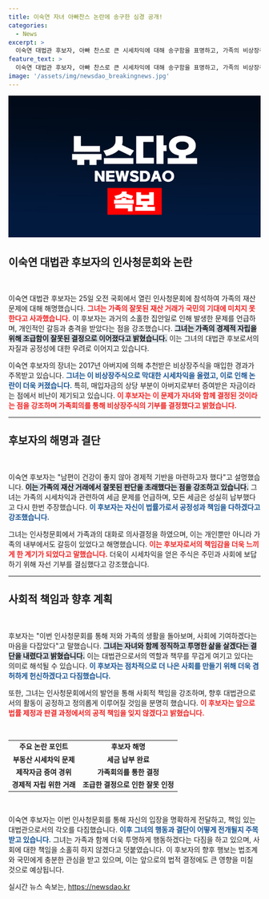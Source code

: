 ```yaml
---
title: 이숙연 자녀 아빠찬스 논란에 송구한 심경 공개!
categories:
  - News
excerpt: >
  이숙연 대법관 후보자, 아빠 찬스로 큰 시세차익에 대해 송구함을 표명하고, 가족의 비상장주식 기부 결정을 발표했습니다. 국회 인사청문회에서 가족의 거래 논란을 해명하며 사회적 책임을 강조했습니다.
feature_text: >
  이숙연 대법관 후보자, 아빠 찬스로 큰 시세차익에 대해 송구함을 표명하고, 가족의 비상장주식 기부 결정을 발표했습니다. 국회 인사청문회에서 가족의 거래 논란을 해명하며 사회적 책임을 강조했습니다.
image: '/assets/img/newsdao_breakingnews.jpg'
---
```


<p><img src="/assets/img/newsdao_breakingnews.jpg" alt="flaretime 속보" /></p>

<h2 data-ke-size="size26">이숙연 대법관 후보자의 인사청문회와 논란</h2>

<p data-ke-size="size16">&nbsp;</p>

<p>이숙연 대법관 후보자는 25일 오전 국회에서 열린 인사청문회에 참석하여 가족의 재산 문제에 대해 해명했습니다. <b><span style="color: #ee2323;">그녀는 가족의 잘못된 재산 거래가 국민의 기대에 미치지 못한다고 사과했습니다.</span></b> 이 후보자는 과거의 소홀한 집안일로 인해 발생한 문제를 언급하며, 개인적인 갈등과 충격을 받았다는 점을 강조했습니다. <b><span style="background-color: #21538527;">그녀는 가족의 경제적 자립을 위해 조급함이 잘못된 결정으로 이어졌다고 밝혔습니다.</span></b> 이는 그녀의 대법관 후보로서의 자질과 공정성에 대한 우려로 이어지고 있습니다.</p>

<p>이숙연 후보자의 장녀는 2017년 아버지에 의해 추천받은 비상장주식을 매입한 경과가 주목받고 있습니다. <b><span style="color: #1a5490;">그녀는 이 비상장주식으로 막대한 시세차익을 올렸고, 이로 인해 논란이 더욱 커졌습니다.</span></b> 특히, 매입자금의 상당 부분이 아버지로부터 증여받은 자금이라는 점에서 비난이 제기되고 있습니다. <b><span style="color: #ee2323;">이 후보자는 이 문제가 자녀와 함께 결정된 것이라는 점을 강조하며 가족회의를 통해 비상장주식의 기부를 결정했다고 밝혔습니다.</span></b></p>

<hr>

<h2 data-ke-size="size26">후보자의 해명과 결단</h2>

<p data-ke-size="size16">&nbsp;</p>

<p>이숙연 후보자는 "남편이 건강이 좋지 않아 경제적 기반을 마련하고자 했다"고 설명했습니다. <b><span style="background-color: #21538527;">이는 가족의 재산 거래에서 잘못된 판단을 초래했다는 점을 강조하고 있습니다.</span></b> 그녀는 가족의 시세차익과 관련하여 세금 문제를 언급하며, 모든 세금은 성실히 납부했다고 다시 한번 주장했습니다. <b><span style="color: #1a5490;">이 후보자는 자신이 법률가로서 공정성과 책임을 다하겠다고 강조했습니다.</span></b></p>

<p>그녀는 인사청문회에서 가족과의 대화로 의사결정을 하였으며, 이는 개인뿐만 아니라 가족의 내부에서도 갈등이 있었다고 해명했습니다. <b><span style="color: #ee2323;">이는 후보자로서의 책임감을 더욱 느끼게 한 계기가 되었다고 말했습니다.</span></b> 더욱이 시세차익을 얻은 주식은 주민과 사회에 보답하기 위해 자선 기부를 결심했다고 강조했습니다.</p>

<hr>

<h2 data-ke-size="size26">사회적 책임과 향후 계획</h2>

<p data-ke-size="size16">&nbsp;</p>

<p>후보자는 "이번 인사청문회를 통해 저와 가족의 생활을 돌아보며, 사회에 기여하겠다는 마음을 다잡았다"고 말했습니다. <b><span style="background-color: #21538527;">그녀는 자녀와 함께 정직하고 투명한 삶을 살겠다는 결단을 내렸다고 밝혔습니다.</span></b> 이는 대법관으로서의 역할과 책무를 무겁게 여기고 있다는 의미로 해석될 수 있습니다. <b><span style="color: #1a5490;">이 후보자는 점차적으로 더 나은 사회를 만들기 위해 더욱 겸허하게 헌신하겠다고 다짐했습니다.</span></b></p>

<p>또한, 그녀는 인사청문회에서의 발언을 통해 사회적 책임을 강조하며, 향후 대법관으로서의 활동이 공정하고 정의롭게 이루어질 것임을 분명히 했습니다. <b><span style="color: #ee2323;">이 후보자는 앞으로 법률 제정과 판결 과정에서의 공적 책임을 잊지 않겠다고 밝혔습니다.</span></b></p>

<p data-ke-size="size16">&nbsp;</p>

<table>
  <tr>
    <td style="text-align: center; height: 17px;"><b>주요 논란 포인트</b></td>
    <td style="text-align: center; height: 17px;"><b>후보자 해명</b></td>
  </tr>
  <tr>
    <td style="text-align: center; height: 17px;"><b>부동산 시세차익 문제</b></td>
    <td style="text-align: center; height: 17px;"><b>세금 납부 완료</b></td>
  </tr>
  <tr>
    <td style="text-align: center; height: 17px;"><b>제작자금 증여 경위</b></td>
    <td style="text-align: center; height: 17px;"><b>가족회의를 통한 결정</b></td>
  </tr>
  <tr>
    <td style="text-align: center; height: 17px;"><b>경제적 자립 위한 거래</b></td>
    <td style="text-align: center; height: 17px;"><b>조급한 결정으로 인한 잘못 인정</b></td>
  </tr>
</table>

<p data-ke-size="size16">&nbsp;</p>

<p>이숙연 후보자는 이번 인사청문회를 통해 자신의 입장을 명확하게 전달하고, 책임 있는 대법관으로서의 각오를 다짐했습니다. <b><span style="color: #1a5490;">이후 그녀의 행동과 결단이 어떻게 전개될지 주목받고 있습니다.</span></b> 그녀는 가족과 함께 더욱 투명하게 행동하겠다는 다짐을 하고 있으며, 사회에 대한 책임을 소홀히 하지 않겠다고 덧붙였습니다. 이 후보자의 향후 행보는 법조계와 국민에게 충분한 관심을 받고 있으며, 이는 앞으로의 법적 결정에도 큰 영향을 미칠 것으로 예상됩니다.</p>
실시간 뉴스 속보는, <a href="https://newsdao.kr" rel="dofollow">https://newsdao.kr</a>


